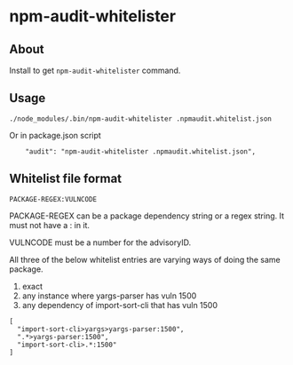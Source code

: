 # npm-audit-whitelister

## About

Install to get `npm-audit-whitelister` command.

## Usage

```
./node_modules/.bin/npm-audit-whitelister .npmaudit.whitelist.json
```

Or in package.json script

```
    "audit": "npm-audit-whitelister .npmaudit.whitelist.json",
```

## Whitelist file format

`PACKAGE-REGEX:VULNCODE`

PACKAGE-REGEX can be a package dependency string or a regex string. It must not have a : in it.

VULNCODE must be a number for the advisoryID.

All three of the below whitelist entries are varying ways of doing the same package.

1. exact
2. any instance where yargs-parser has vuln 1500
3. any dependency of import-sort-cli that has vuln 1500

```
[
  "import-sort-cli>yargs>yargs-parser:1500",
  ".*>yargs-parser:1500",
  "import-sort-cli>.*:1500"
]
```
